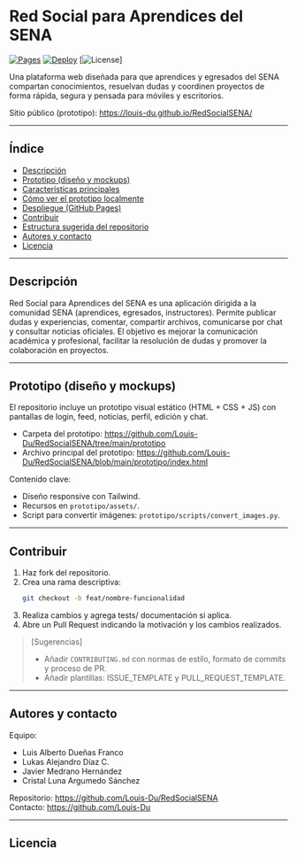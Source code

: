# Red Social para Aprendices del SENA

[![Pages](https://img.shields.io/badge/Pages-live-brightgreen)](https://louis-du.github.io/RedSocialSENA/) [![Deploy](https://github.com/Louis-Du/RedSocialSENA/actions/workflows/deploy-gh-pages.yml/badge.svg)](https://github.com/Louis-Du/RedSocialSENA/actions/workflows/deploy-gh-pages.yml) [![License](https://img.shields.io/badge/License-RELLENAR-lightgrey)]

Una plataforma web diseñada para que aprendices y egresados del SENA compartan conocimientos, resuelvan dudas y coordinen proyectos de forma rápida, segura y pensada para móviles y escritorios.

Sitio público (prototipo): https://louis-du.github.io/RedSocialSENA/

---

## Índice

- [Descripción](#descripción)  
- [Prototipo (diseño y mockups)](#prototipo-diseño-y-mockups)  
- [Características principales](#características-principales)  
- [Cómo ver el prototipo localmente](#cómo-ver-el-prototipo-localmente)  
- [Despliegue (GitHub Pages)](#despliegue-github-pages)  
- [Contribuir](#contribuir)  
- [Estructura sugerida del repositorio](#estructura-sugerida-del-repositorio)  
- [Autores y contacto](#autores-y-contacto)  
- [Licencia](#licencia)

---

## Descripción

Red Social para Aprendices del SENA es una aplicación dirigida a la comunidad SENA (aprendices, egresados, instructores). Permite publicar dudas y experiencias, comentar, compartir archivos, comunicarse por chat y consultar noticias oficiales. El objetivo es mejorar la comunicación académica y profesional, facilitar la resolución de dudas y promover la colaboración en proyectos.

---

## Prototipo (diseño y mockups)

El repositorio incluye un prototipo visual estático (HTML + CSS + JS) con pantallas de login, feed, noticias, perfil, edición y chat.

- Carpeta del prototipo: https://github.com/Louis-Du/RedSocialSENA/tree/main/prototipo  
- Archivo principal del prototipo: https://github.com/Louis-Du/RedSocialSENA/blob/main/prototipo/index.html

Contenido clave:
- Diseño responsive con Tailwind.
- Recursos en `prototipo/assets/`.
- Script para convertir imágenes: `prototipo/scripts/convert_images.py`.

---

## Contribuir

1. Haz fork del repositorio.  
2. Crea una rama descriptiva:
   ```bash
   git checkout -b feat/nombre-funcionalidad
   ```
3. Realiza cambios y agrega tests/ documentación si aplica.  
4. Abre un Pull Request indicando la motivación y los cambios realizados.

>[Sugerencias]
>- Añadir `CONTRIBUTING.md` con normas de estilo, formato de commits y proceso de PR.
>- Añadir plantillas: ISSUE_TEMPLATE y PULL_REQUEST_TEMPLATE.

---

## Autores y contacto

Equipo:
- Luis Alberto Dueñas Franco  
- Lukas Alejandro Díaz C.  
- Javier Medrano Hernández  
- Cristal Luna Argumedo Sánchez

Repositorio: https://github.com/Louis-Du/RedSocialSENA  
Contacto: https://github.com/Louis-Du

---

## Licencia

